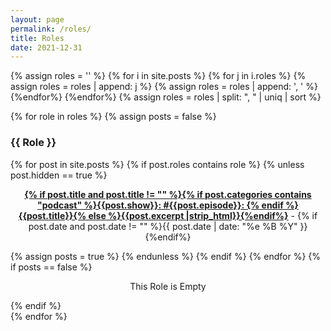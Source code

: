 ```yaml
---
layout: page
permalink: /roles/
title: Roles
date: 2021-12-31
---
```


{% assign roles = '' %}
{% for i in site.posts %}
{% for j in i.roles %}
{% assign roles = roles | append: j %}
{% assign roles = roles | append: ', ' %}
{%endfor%}
{%endfor%}
{% assign roles = roles | split: ", " | uniq | sort %}

<div id="archives">
{% for role in roles %}
{% assign posts = false %}
  <div class="archive-group">
  <div id="#{{ role | slugize }}"></div>
  <p></p>
  <h3 style="text-transform: capitalize;" class="category-head">{{ role }}</h3>
  <a name="{{ role | slugize }}"></a>
  {% for post in site.posts %}
  {% if post.roles contains role %}
  {% unless post.hidden == true %}
  <article class="archive-item">
    <p><center><b><a href="{{ site.baseurl }}{{ post.url }}">{% if post.title and post.title != "" %}{% if post.categories contains "podcast" %}{{post.show}}: #{{post.episode}}: {% endif %}{{post.title}}{% else %}{{post.excerpt |strip_html}}{%endif%}</a></b> - {% if post.date and post.date != "" %}{{ post.date | date: "%e %B %Y" }}{%endif%}</center></p>
    </article>
    {% assign posts = true %}
  {% endunless %}
  {% endif %}
  {% endfor %}
    {% if posts == false %}
    <p style="text-align:center;">This Role is Empty</p>
    {% endif %}
  </div>
{% endfor %}
</div>
